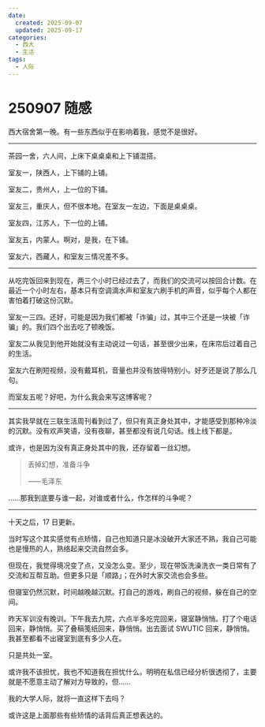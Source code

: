 ```yaml
---
date:
  created: 2025-09-07
  updated: 2025-09-17
categories:
  - 西大
  - 生活
tags:
  - 人际
---
```

# 250907 随感

西大宿舍第一晚。有一些东西似乎在影响着我，感觉不是很好。

---

<!-- more -->

茶园一舍，六人间，上床下桌桌桌和上下铺混搭。

室友一，陕西人，上下铺的上铺。

室友二，贵州人，上一位的下铺。

室友三，重庆人，但不很本地。在室友一左边，下面是桌桌桌。

室友四，江苏人，下一位的上铺。

室友五，内蒙人。啊对，是我，在下铺。

室友六，西藏人，和室友三情况差不多。

---

从吃完饭回来到现在，两三个小时已经过去了，而我们的交流可以按回合计数。在最近一个小时左右，基本只有空调滴水声和室友六刷手机的声音，似乎每个人都在害怕着打破这份沉默。

室友一三四。还好，可能是因为我们都被「诈骗」过，其中三个还是一块被「诈骗」的。我们四个出去吃了顿晚饭。

室友二从我见到他开始就没有主动说过一句话，甚至很少出来，在床帘后过着自己的生活。

室友六在刷短视频，没有戴耳机，音量也并没有放得特别小。好歹还是说了那么几句。

而室友五呢？好吧，为什么我会来写这博客呢？

---

其实我早就在三联生活周刊看到过了，但只有真正身处其中，才能感受到那种冷淡的沉默。没有欢声笑语，没有夜聊，甚至都没有说几句话。线上线下都是。

或许，也是因为没有真正身处其中的我，还存留着一丝幻想。

> 丢掉幻想，准备斗争
>
> ⸺毛泽东

……那我到底要与谁一起，对谁或者什么，作怎样的斗争呢？

---

十天之后，17 日更新。

当时写这个其实感觉有点矫情，自己也知道只是冰没破开大家还不熟，我自己可能也是慢热的人，熟络起来交流自然会多。

但现在，我觉得境况变了点，又没怎么变。至少，现在带饭洗澡洗衣一类日常有了交流和互帮互助。但更多只是「顺路」；在外时大家交流也会多些。

但寝室仍然沉默，时间越晚越沉默。打自己的游戏，刷自己的视频，躲在自己的空间。

昨天军训没有晚训。下午我去九院，六点半多吃完回来，寝室静悄悄。打了个电话回来，静悄悄。买了叠稿笺纸回来，静悄悄。出去面试 SWUTIC 回来，静悄悄。我甚至都看不出寝室到底有多少人在。

只是共处一室。

或许我不该担忧，我也不知道我在担忧什么。明明在私信已经分析很透彻了，主要就是不愿意主动了解对方导致的，但……

我的大学人际，就将一直这样下去吗？

或许这是上面那些有些矫情的话背后真正想表达的。
